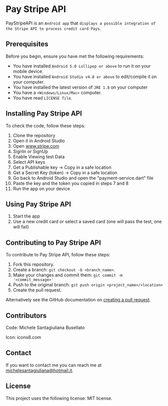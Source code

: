 # Pay Stripe API

PayStripeAPI is an `Android app` that `displays a possible integration of the Stripe API to process credit card Pays`.

## Prerequisites

Before you begin, ensure you have met the following requirements:
* You have installed `Android 5.0 Lollipop or above` to run it on your mobile device.
* You have installed `Android Studio v4.0 or above` to edit/compile it on your computer.
* You have installed the latest version of `JRE 1.8` on your computer
* You have a `<Windows/Linux/Mac>` computer.
* You have read `LICENSE file`.

## Installing Pay Stripe API

To check the code, follow these steps:
1. Clone the repository
2. Open it in Android Studio
3. Open www.stripe.com
4. SignIn or SignUp
5. Enable Viewing test Data
6. Select API keys
7. Get a Publishable key -> Copy in a safe location
8. Get a Secret Key (token) -> Copy in a safe location
9. Go back to Android Studio and open the "payment-service.dart" file
10. Paste the key and the token you copied in steps 7 and 8
11. Run the app on your device

## Using Pay Stripe API

1. Start the app
2. Use a new credit card or select a saved card (one will pass the test, one will fail)

## Contributing to Pay Stripe API

To contribute to Pay Stripe API, follow these steps:
1. Fork this repository.
2. Create a branch: `git checkout -b <branch_name>`.
3. Make your changes and commit them: `git commit -m '<commit_message>'`
4. Push to the original branch: `git push origin <project_name>/<location>`
5. Create the pull request.

Alternatively see the GitHub documentation on [creating a pull request](https://help.github.com/en/github/collaborating-with-issues-and-pull-requests/creating-a-pull-request).

## Contributors

Code:
Michele Santagiuliana Busellato

Icon:
icons8.com

## Contact

If you want to contact me you can reach me at <michelesantagiuliana@hotmail.it>.

## License

This project uses the following license: MIT license.
